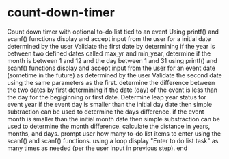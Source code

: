 # count-down-timer
Count down timer with optional to-do list tied to an event
Using printf() and scanf() functions display and accept input from the user for a initial date determined by the user
Validate the first date by determining if the year is between two defined dates called max_yr and min_year, determine if the month is between 1 and 12 and the day between 1 and 31
using printf() and scanf() functions display and accept input from the user for an event date (sometime in the future) as determined by the user
Validate the second date using the same parameters as the first.
determine the difference between the two dates by first determining if the date (day) of the event is less than the day for the begiginning or first date.
Determine leap year status for event year
if the event day is smaller than the initial day date then simple subtraction can be used to determine the days difference.
if the event month is smaller than the initial month date then simple substraction can be used to determine the month difference.
calculate the distance in years, months, and days.
prompt user how many to-do list items to enter using the scanf() and scanf() functions.
using a loop display "Enter to do list task" as many times as needed (per the user input in previous step).
end
